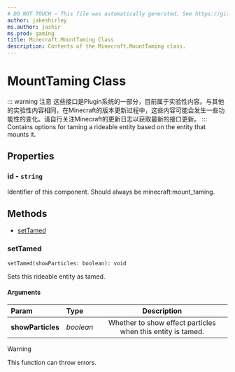 ```yaml
---
# DO NOT TOUCH — This file was automatically generated. See https://github.com/Mojang/MinecraftScriptingApiDocsGenerator to modify descriptions, examples, etc.
author: jakeshirley
ms.author: jashir
ms.prod: gaming
title: Minecraft.MountTaming Class
description: Contents of the Minecraft.MountTaming class.
---
```

# MountTaming Class
::: warning 注意
这些接口是Plugin系统的一部分，目前属于实验性内容。与其他的实验性内容相同，在Minecraft的版本更新过程中，这些内容可能会发生一些功能性的变化。请自行关注Minecraft的更新日志以获取最新的接口更新。
:::
Contains options for taming a rideable entity based on the entity that mounts it.

## Properties
### **id** - `string`
Identifier of this component. Should always be minecraft:mount_taming.



## Methods
- [setTamed](#settamed)
  
### **setTamed**
`
setTamed(showParticles: boolean): void
`

Sets this rideable entity as tamed.
#### Arguments
| Param | Type | Description |
| :--- | :--- | :---: |
| **showParticles** | *boolean* | Whether to show effect particles when this entity is tamed. |


> [!WARNING]
> This function can throw errors.

